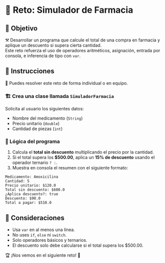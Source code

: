 # 💊 Reto: Simulador de Farmacia

## 🎯 Objetivo

⚒️ Desarrollar un programa que calcule el total de una compra en farmacia y aplique un descuento si supera cierta cantidad.  
Este reto refuerza el uso de operadores aritméticos, asignación, entrada por consola, e inferencia de tipo con `var`.

## 📝 Instrucciones

👥 Puedes resolver este reto de forma individual o en equipo.

### 🏗️ Crea una clase llamada `SimuladorFarmacia`

Solicita al usuario los siguientes datos:

- Nombre del medicamento (`String`)
- Precio unitario (`double`)
- Cantidad de piezas (`int`)

### 🔢 Lógica del programa

1. Calcula el **total sin descuento** multiplicando el precio por la cantidad.
2. Si el total supera los **$500.00**, aplica un **15% de descuento** usando el operador ternario `? :`.
3. Muestra en consola el resumen con el siguiente formato:

```
Medicamento: Amoxicilina
Cantidad: 5
Precio unitario: $120.0
Total sin descuento: $600.0
¿Aplica descuento?: true
Descuento: $90.0
Total a pagar: $510.0
```

## 📌 Consideraciones

- Usa `var` en al menos una línea.
- No uses `if`, `else` ni `switch`.
- Solo operadores básicos y ternarios.
- El descuento solo debe calcularse si el total supera los $500.00.

🏆 ¡Nos vemos en el siguiente reto! 🎉
